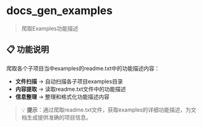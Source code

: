 # docs_gen_examples

> 爬取Examples功能描述

## 📋 功能说明

爬取各个子项目当中examples的readme.txt中的功能描述内容：

- **文件扫描** → 自动扫描各子项目examples目录
- **内容提取** → 读取readme.txt文件中的功能描述
- **信息整理** → 整理和格式化功能描述内容

> 💡 **提示**：通过爬取readme.txt文件，获取examples的详细功能描述，为文档生成提供准确的项目信息。
